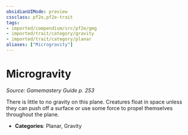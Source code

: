 ```yaml
---
obsidianUIMode: preview
cssclass: pf2e,pf2e-trait
tags:
- imported/compendium/src/pf2e/gmg
- imported/trait/category/gravity
- imported/trait/category/planar
aliases: ["Microgravity"]
---
```

# Microgravity  
*Source: Gamemastery Guide p. 253*  

There is little to no gravity on this plane. Creatures float in space unless they can push off a surface or use some force to propel themselves throughout the plane.

- **Categories**: Planar, Gravity